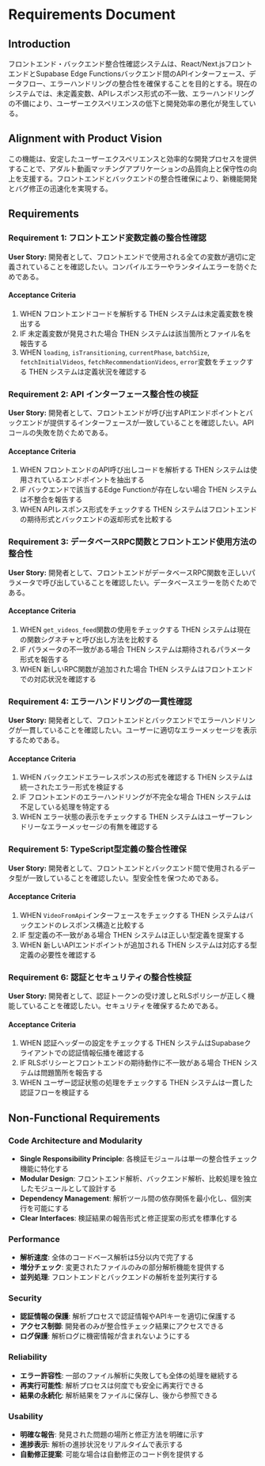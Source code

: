 # Requirements Document

## Introduction

フロントエンド・バックエンド整合性確認システムは、React/Next.jsフロントエンドとSupabase Edge Functionsバックエンド間のAPIインターフェース、データフロー、エラーハンドリングの整合性を確保することを目的とする。現在のシステムでは、未定義変数、APIレスポンス形式の不一致、エラーハンドリングの不備により、ユーザーエクスペリエンスの低下と開発効率の悪化が発生している。

## Alignment with Product Vision

この機能は、安定したユーザーエクスペリエンスと効率的な開発プロセスを提供することで、アダルト動画マッチングアプリケーションの品質向上と保守性の向上を支援する。フロントエンドとバックエンドの整合性確保により、新機能開発とバグ修正の迅速化を実現する。

## Requirements

### Requirement 1: フロントエンド変数定義の整合性確認

**User Story:** 開発者として、フロントエンドで使用される全ての変数が適切に定義されていることを確認したい。コンパイルエラーやランタイムエラーを防ぐためである。

#### Acceptance Criteria

1. WHEN フロントエンドコードを解析する THEN システムは未定義変数を検出する
2. IF 未定義変数が発見された場合 THEN システムは該当箇所とファイル名を報告する
3. WHEN `loading`, `isTransitioning`, `currentPhase`, `batchSize`, `fetchInitialVideos`, `fetchRecommendationVideos`, `error`変数をチェックする THEN システムは定義状況を確認する

### Requirement 2: API インターフェース整合性の検証

**User Story:** 開発者として、フロントエンドが呼び出すAPIエンドポイントとバックエンドが提供するインターフェースが一致していることを確認したい。APIコールの失敗を防ぐためである。

#### Acceptance Criteria

1. WHEN フロントエンドのAPI呼び出しコードを解析する THEN システムは使用されているエンドポイントを抽出する
2. IF バックエンドで該当するEdge Functionが存在しない場合 THEN システムは不整合を報告する
3. WHEN APIレスポンス形式をチェックする THEN システムはフロントエンドの期待形式とバックエンドの返却形式を比較する

### Requirement 3: データベースRPC関数とフロントエンド使用方法の整合性

**User Story:** 開発者として、フロントエンドがデータベースRPC関数を正しいパラメータで呼び出していることを確認したい。データベースエラーを防ぐためである。

#### Acceptance Criteria

1. WHEN `get_videos_feed`関数の使用をチェックする THEN システムは現在の関数シグネチャと呼び出し方法を比較する
2. IF パラメータの不一致がある場合 THEN システムは期待されるパラメータ形式を報告する
3. WHEN 新しいRPC関数が追加された場合 THEN システムはフロントエンドでの対応状況を確認する

### Requirement 4: エラーハンドリングの一貫性確認

**User Story:** 開発者として、フロントエンドとバックエンドでエラーハンドリングが一貫していることを確認したい。ユーザーに適切なエラーメッセージを表示するためである。

#### Acceptance Criteria

1. WHEN バックエンドエラーレスポンスの形式を確認する THEN システムは統一されたエラー形式を検証する
2. IF フロントエンドのエラーハンドリングが不完全な場合 THEN システムは不足している処理を特定する
3. WHEN エラー状態の表示をチェックする THEN システムはユーザーフレンドリーなエラーメッセージの有無を確認する

### Requirement 5: TypeScript型定義の整合性確保

**User Story:** 開発者として、フロントエンドとバックエンド間で使用されるデータ型が一致していることを確認したい。型安全性を保つためである。

#### Acceptance Criteria

1. WHEN `VideoFromApi`インターフェースをチェックする THEN システムはバックエンドのレスポンス構造と比較する
2. IF 型定義の不一致がある場合 THEN システムは正しい型定義を提案する
3. WHEN 新しいAPIエンドポイントが追加される THEN システムは対応する型定義の必要性を確認する

### Requirement 6: 認証とセキュリティの整合性検証

**User Story:** 開発者として、認証トークンの受け渡しとRLSポリシーが正しく機能していることを確認したい。セキュリティを確保するためである。

#### Acceptance Criteria

1. WHEN 認証ヘッダーの設定をチェックする THEN システムはSupabaseクライアントでの認証情報伝播を確認する
2. IF RLSポリシーとフロントエンドの期待動作に不一致がある場合 THEN システムは問題箇所を報告する
3. WHEN ユーザー認証状態の処理をチェックする THEN システムは一貫した認証フローを検証する

## Non-Functional Requirements

### Code Architecture and Modularity
- **Single Responsibility Principle**: 各検証モジュールは単一の整合性チェック機能に特化する
- **Modular Design**: フロントエンド解析、バックエンド解析、比較処理を独立したモジュールとして設計する
- **Dependency Management**: 解析ツール間の依存関係を最小化し、個別実行を可能にする
- **Clear Interfaces**: 検証結果の報告形式と修正提案の形式を標準化する

### Performance
- **解析速度**: 全体のコードベース解析は5分以内で完了する
- **増分チェック**: 変更されたファイルのみの部分解析機能を提供する
- **並列処理**: フロントエンドとバックエンドの解析を並列実行する

### Security
- **認証情報の保護**: 解析プロセスで認証情報やAPIキーを適切に保護する
- **アクセス制御**: 開発者のみが整合性チェック結果にアクセスできる
- **ログ保護**: 解析ログに機密情報が含まれないようにする

### Reliability
- **エラー許容性**: 一部のファイル解析に失敗しても全体の処理を継続する
- **再実行可能性**: 解析プロセスは何度でも安全に再実行できる
- **結果の永続化**: 解析結果をファイルに保存し、後から参照できる

### Usability
- **明確な報告**: 発見された問題の場所と修正方法を明確に示す
- **進捗表示**: 解析の進捗状況をリアルタイムで表示する
- **自動修正提案**: 可能な場合は自動修正のコード例を提供する
